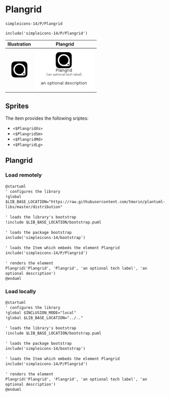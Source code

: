 # Plangrid


```text
simpleicons-14/P/Plangrid
```

```text
include('simpleicons-14/P/Plangrid')
```



| Illustration | Plangrid |
| :---: | :---: |
| ![illustration for Illustration](../../simpleicons-14/P/Plangrid.png) | ![illustration for Plangrid](../../simpleicons-14/P/Plangrid.Local.png) |



## Sprites
The item provides the following sriptes:

- `<$PlangridXs>`
- `<$PlangridSm>`
- `<$PlangridMd>`
- `<$PlangridLg>`





## Plangrid

### Load remotely
```plantuml
@startuml
' configures the library
!global $LIB_BASE_LOCATION="https://raw.githubusercontent.com/tmorin/plantuml-libs/master/distribution"

' loads the library's bootstrap
!include $LIB_BASE_LOCATION/bootstrap.puml

' loads the package bootstrap
include('simpleicons-14/bootstrap')

' loads the Item which embeds the element Plangrid
include('simpleicons-14/P/Plangrid')

' renders the element
Plangrid('Plangrid', 'Plangrid', 'an optional tech label', 'an optional description')
@enduml
```

### Load locally
```plantuml
@startuml
' configures the library
!global $INCLUSION_MODE="local"
!global $LIB_BASE_LOCATION="../.."

' loads the library's bootstrap
!include $LIB_BASE_LOCATION/bootstrap.puml

' loads the package bootstrap
include('simpleicons-14/bootstrap')

' loads the Item which embeds the element Plangrid
include('simpleicons-14/P/Plangrid')

' renders the element
Plangrid('Plangrid', 'Plangrid', 'an optional tech label', 'an optional description')
@enduml
```

